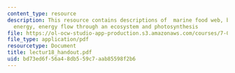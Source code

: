 ```yaml
---
content_type: resource
description: This resource contains descriptions of  marine food web, biomass and
  energy, energy flow through an ecosystem and photosynthesis
file: https://ol-ocw-studio-app-production.s3.amazonaws.com/courses/7-014-introductory-biology-spring-2005/bd73ed6f56a48db559c7aab85598f2b6_lectur18_handout.pdf
file_type: application/pdf
resourcetype: Document
title: lectur18_handout.pdf
uid: bd73ed6f-56a4-8db5-59c7-aab85598f2b6
---
```

